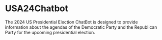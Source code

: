 # USA24Chatbot
The 2024 US Presidential Election ChatBot is designed to provide information about the agendas of the Democratic Party and the Republican Party for the upcoming presidential election.
